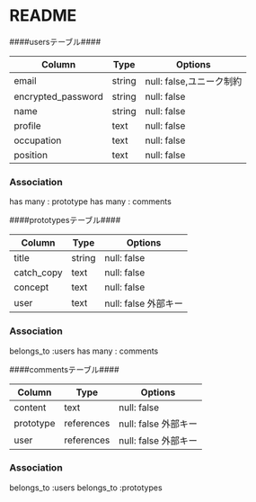 # README

####usersテーブル####

| Column             | Type   | Options                |
| ------------------ | ------ | -----------------------|
| email              | string | null: false,ユニーク制約 |
| encrypted_password | string | null: false            |
| name               | string | null: false            |
| profile            | text   | null: false            |
| occupation         | text   | null: false            |
| position           | text   | null: false            |



### Association
has many : prototype
has many : comments

####prototypesテーブル####

| Column             | Type   | Options             |
| ------------------ | ------ | --------------------|
| title              | string | null: false         |
| catch_copy         | text   | null: false         |
| concept            | text   | null: false         |
| user               | text   | null: false 外部キー |


### Association
belongs_to :users
has many : comments

####commentsテーブル####

| Column             | Type         | Options             |
| ------------------ | ------------ | --------------------|
| content            | text         | null: false         |
| prototype          | references   | null: false 外部キー  |
| user               | references   | null: false 外部キー  |

### Association
belongs_to :users
belongs_to :prototypes
